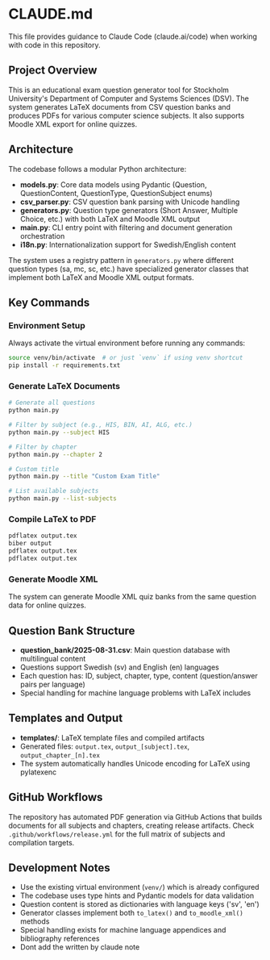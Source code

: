 # CLAUDE.md

This file provides guidance to Claude Code (claude.ai/code) when working with code in this repository.

## Project Overview

This is an educational exam question generator tool for Stockholm University's Department of Computer and Systems Sciences (DSV). The system generates LaTeX documents from CSV question banks and produces PDFs for various computer science subjects. It also supports Moodle XML export for online quizzes.

## Architecture

The codebase follows a modular Python architecture:

- **models.py**: Core data models using Pydantic (Question, QuestionContent, QuestionType, QuestionSubject enums)
- **csv_parser.py**: CSV question bank parsing with Unicode handling
- **generators.py**: Question type generators (Short Answer, Multiple Choice, etc.) with both LaTeX and Moodle XML output
- **main.py**: CLI entry point with filtering and document generation orchestration
- **i18n.py**: Internationalization support for Swedish/English content

The system uses a registry pattern in `generators.py` where different question types (sa, mc, sc, etc.) have specialized generator classes that implement both LaTeX and Moodle XML output formats.

## Key Commands

### Environment Setup
Always activate the virtual environment before running any commands:
```bash
source venv/bin/activate  # or just `venv` if using venv shortcut
pip install -r requirements.txt
```

### Generate LaTeX Documents
```bash
# Generate all questions
python main.py

# Filter by subject (e.g., HIS, BIN, AI, ALG, etc.)
python main.py --subject HIS

# Filter by chapter
python main.py --chapter 2

# Custom title
python main.py --title "Custom Exam Title"

# List available subjects
python main.py --list-subjects
```

### Compile LaTeX to PDF
```bash
pdflatex output.tex
biber output
pdflatex output.tex
pdflatex output.tex
```

### Generate Moodle XML
The system can generate Moodle XML quiz banks from the same question data for online quizzes.

## Question Bank Structure

- **question_bank/2025-08-31.csv**: Main question database with multilingual content
- Questions support Swedish (sv) and English (en) languages
- Each question has: ID, subject, chapter, type, content (question/answer pairs per language)
- Special handling for machine language problems with LaTeX includes

## Templates and Output

- **templates/**: LaTeX template files and compiled artifacts
- Generated files: `output.tex`, `output_[subject].tex`, `output_chapter_[n].tex`
- The system automatically handles Unicode encoding for LaTeX using pylatexenc

## GitHub Workflows

The repository has automated PDF generation via GitHub Actions that builds documents for all subjects and chapters, creating release artifacts. Check `.github/workflows/release.yml` for the full matrix of subjects and compilation targets.

## Development Notes

- Use the existing virtual environment (`venv/`) which is already configured
- The codebase uses type hints and Pydantic models for data validation
- Question content is stored as dictionaries with language keys ('sv', 'en')
- Generator classes implement both `to_latex()` and `to_moodle_xml()` methods
- Special handling exists for machine language appendices and bibliography references
- Dont add the written by claude note